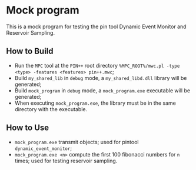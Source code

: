 # Mock program

This is a mock program for testing the pin tool Dynamic Event Monitor and Reservoir Sampling.

## How to Build
- Run the `MPC` tool at the `PIN++` root directory `%MPC_ROOT%/mwc.pl -type <type> -features <features> pin++.mwc`;
- Build `my_shared_lib` in `debug` mode, a `my_shared_libd.dll` library will be generated;
- Build `mock_program` in `debug` mode, a `mock_program.exe` executable will be generated;
- When executing `mock_program.exe`, the library must be in the same directory with the executable.

## How to Use
- `mock_program.exe` transmit objects; used for pintool `dynamic_event_monitor`;
- `mock_program.exe <n>` compute the first 100 fibonacci numbers for `n` times; used for testing reservoir sampling.

